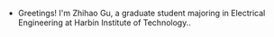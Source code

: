 - Greetings! I'm Zhihao Gu, a graduate student majoring in Electrical Engineering at Harbin Institute of Technology..

